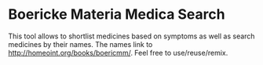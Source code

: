 Boericke Materia Medica Search
==============================

This tool allows to shortlist medicines based on symptoms as well as search medicines by their names. The names link to http://homeoint.org/books/boericmm/. Feel free to use/reuse/remix.
